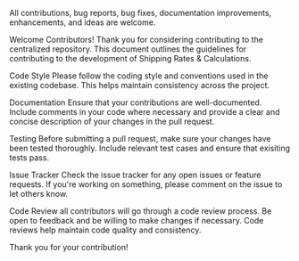 All contributions, bug reports, bug fixes, documentation improvements, enhancements, and ideas are welcome.

Welcome Contributors!
Thank you for considering contributing to the centralized repository. This document outlines the guidelines for contributing to the development of Shipping Rates & Calculations.

Code Style
Please follow the coding style and conventions used in the existing codebase. This helps maintain consistency across the project.

Documentation
Ensure that your contributions are well-documented. Include comments in your code where necessary and provide a clear and concise description of your changes in the pull request.

Testing 
Before submitting a pull request, make sure your changes have been tested thoroughly. Include relevant test cases and ensure that exisiting tests pass.

Issue Tracker
Check the issue tracker for any open issues or feature requests. If you're working on something, please comment on the issue to let others know.

Code Review 
all contributors will go through a code review process. Be open to feedback and be willing to make changes if necessary. Code reviews help maintain code quality and consistency.

Thank you for your contribution!
